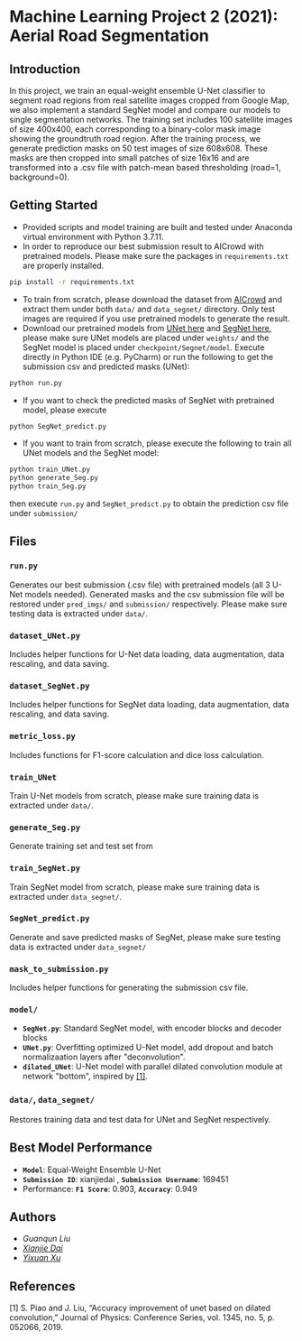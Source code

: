 # Machine Learning Project 2 (2021): Aerial Road Segmentation

## Introduction
In this project, we train an equal-weight ensemble U-Net classifier to segment road regions from real satellite images cropped from Google Map, we also implement a standard SegNet model and compare our models to single segmentation networks. The training set includes 100 satellite images of size 400x400, each corresponding to a binary-color mask image showing the groundtruth road region. After the training process, we generate prediction masks on 50 test images of size 608x608. These masks are then cropped into small patches of size 16x16 and are transformed into a .csv file with patch-mean based thresholding (road=1, background=0). 

## Getting Started
* Provided scripts and model training are built and tested under Anaconda virtual environment with Python 3.7.11. 
* In order to reproduce our best submission result to AICrowd with pretrained models. Please make sure the packages in `requirements.txt` are properly installed.
```bash
pip install -r requirements.txt
```
* To train from scratch, please download the dataset from [AICrowd](https://www.aicrowd.com/challenges/epfl-ml-road-segmentation/dataset_files) and extract them under both `data/` and  `data_segnet/` directory. Only test images are required if you use pretrained models to generate the result. 
* Download our pretrained models from [UNet here](https://drive.google.com/file/d/1kMt53JgvZkGScvjtHSgpJbElNd7sSDTX/view?usp=sharing) and [SegNet here](https://drive.google.com/file/d/14LWOf0vvGJZuv97c1HWh49lH1ZdspYZX/view?usp=sharing), please make sure UNet models are placed under `weights/` and the SegNet model is placed under `checkpoint/Segnet/model`. Execute directly in Python IDE (e.g. PyCharm) or run the following to get the submission csv and predicted masks (UNet):
```bash
python run.py
```
* If you want to check the predicted masks of SegNet with pretrained model, please execute
```bash
python SegNet_predict.py
```
* If you want to train from scratch, please execute the following to train all UNet models and the SegNet model:
```bash
python train_UNet.py
python generate_Seg.py
python train_Seg.py
```
then execute `run.py` and `SegNet_predict.py` to obtain the prediction csv file under `submission/`


## Files
### `run.py`
Generates our best submission (.csv file) with pretrained models (all 3 U-Net models needed). Generated masks and the csv submission file will be restored under `pred_imgs/` and `submission/` respectively. Please make sure testing data is extracted under `data/`.

### `dataset_UNet.py`
Includes helper functions for U-Net data loading, data augmentation, data rescaling, and data saving.

### `dataset_SegNet.py`
Includes helper functions for SegNet data loading, data augmentation, data rescaling, and data saving.

### `metric_loss.py`
Includes functions for F1-score calculation and dice loss calculation.

### `train_UNet`
Train U-Net models from scratch, please make sure training data is extracted under `data/`.

### `generate_Seg.py`
Generate training set and test set from 

### `train_SegNet.py`
Train SegNet model from scratch, please make sure training data is extracted under `data_segnet/`.

### `SegNet_predict.py`
Generate and save predicted masks of SegNet, please make sure testing data is extracted under `data_segnet/`

### `mask_to_submission.py`
Includes helper functions for generating the submission csv file.

### `model/`
* **`SegNet.py`**: Standard SegNet model, with encoder blocks and decoder blocks
* **`UNet.py`**: Overfitting optimized U-Net model, add dropout and batch normalizaation layers after "deconvolution".
* **`dilated_UNet`**: U-Net model with parallel dilated convolution module at network "bottom", inspired by [[1]](#1).

### `data/`, `data_segnet/`
Restores training data and test data for UNet and SegNet respectively. 


## Best Model Performance
* **`Model`**: Equal-Weight Ensemble U-Net
* **`Submission ID`**: xianjiedai , **`Submission Username`**: 169451
* Performance: **`F1 Score`**: 0.903, **`Accuracy`**: 0.949


## Authors
* *Guanqun Liu*
* [*Xianjie Dai*](https://github.com/xianjiedai)
* [*Yixuan Xu*](https://github.com/Alvorecer721)

## References
<a id="1">[1]</a>
S. Piao and J. Liu, “Accuracy improvement of unet based on dilated convolution,” Journal of Physics: Conference Series, vol. 1345, no. 5, p. 052066, 2019. 
